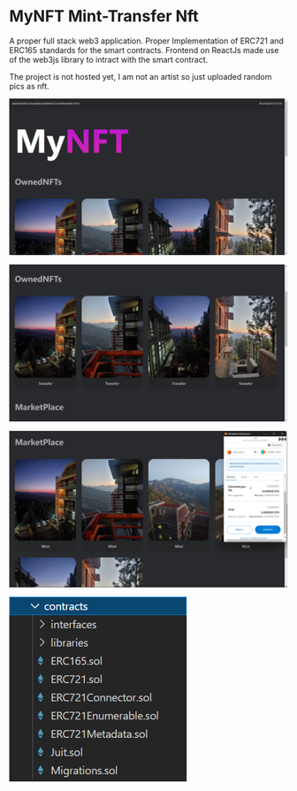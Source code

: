 # MyNFT Mint-Transfer Nft

A proper full stack web3 application. 
Proper Implementation of ERC721 and ERC165 standards for the smart contracts.
Frontend on ReactJs made use of the web3js library to intract with the smart contract.

The project is not hosted yet,
I am not an artist so just uploaded random pics as nft.

![](2022-02-18-10-06-16.png)

![](2022-02-18-10-06-36.png)

![](2022-02-18-10-08-16.png)

![](2022-02-18-09-59-17.png)